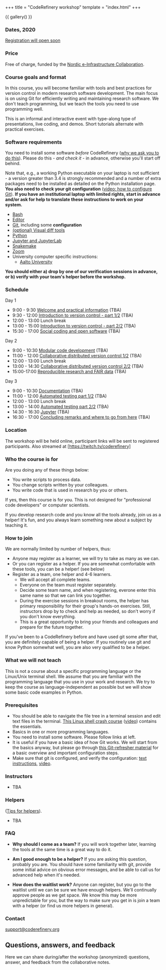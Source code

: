 +++
title = "CodeRefinery workshop"
template = "index.html"
+++

{{ gallery() }}


### Dates, 2020

<a class="btn btn-info disabled" href="#" data-mode="1" target="_blank">Registration will open soon</a>

### Price

Free of charge, funded by the [Nordic e-Infrastructure
Collaboration](https://neic.no/).





### Course goals and format

In this course, you will become familiar with tools and best practices
for version control in modern research software development. The main
focus is on using Git for efficiently writing and maintaining research
software.  We don't teach programming, but we teach the tools you need
to use programming well.

This is an informal and interactive event with type-along type
of presentations, live coding, and demos. Short tutorials alternate
with practical exercises.



### Software requirements

You need to install some software *before* CodeRefinery ([why we ask
you to do
this](https://coderefinery.github.io/installation/#why-are-we-asking-participants-to-install-software)).
Please do this - *and check it* - in advance, otherwise you'll start off
behind.

Note that, e.g., a working Python executable on your laptop is not sufficient -
a version greater than 3.4 is strongly recommended and a number of extra
packages need to be installed as detailed on the Python installation
page.  **You also need to check your git configuration**
([video: how to configure Git](https://www.youtube.com/watch?v=WdDTp8NeHBs&list=PLpLblYHCzJACyKCfHnPwRruOxllNoHsEg)).
**If you have an institutional laptop with limited rights, start in advance
and/or ask for help to translate these instructions to work on your system.**

- [Bash](https://coderefinery.github.io/installation/bash/)
- [Editor](https://coderefinery.github.io/installation/editors/)
- [Git](https://coderefinery.github.io/installation/git/), including
  some **configuration**
- [(optional) Visual diff tools](https://coderefinery.github.io/installation/difftools/)
- [Python](https://coderefinery.github.io/installation/python/)
- [Jupyter and JupyterLab](https://coderefinery.github.io/installation/jupyter)
- [Snakemake](https://coderefinery.github.io/installation/snakemake)
- [Zoom](https://coderefinery.github.io/installation/zoom/)
- University computer specific instructions:
  - [Aalto University](https://scicomp.aalto.fi/news/coderefinery/)

**You should either a) drop by one of our verification sessions in
advance, or b) verify with your team's helper before the workshop.**


### Schedule

Day 1
- 9:00 - 9:30
  [Welcome and practical information](https://github.com/coderefinery/workshop-intro/blob/master/README.md)
  (TBA)
- 9:30 - 12:00
  [Introduction to version control - part 1/2](https://coderefinery.github.io/git-intro/)
  (TBA)
- 12:00 - 13:00
  Lunch break
- 13:00 - 15:00
  [Introduction to version control - part 2/2](https://coderefinery.github.io/git-intro/)
  (TBA)
- 15:30 - 17:00
  [Social coding and open software](https://cicero.xyz/v3/remark/0.14.0/github.com/coderefinery/social-coding/master/talk.md)
  (TBA)

Day 2
- 9:00 - 10:30
  [Modular code development](https://cicero.xyz/v3/remark/0.14.0/github.com/coderefinery/modular-code-development/master/talk.md)
  (TBA)
- 11:00 - 12:00
  [Collaborative distributed version control 1/2](https://coderefinery.github.io/git-collaborative/)
  (TBA)
- 12:00 - 13:00
  Lunch break
- 13:00 - 14:30
  [Collaborative distributed version control 2/2](https://coderefinery.github.io/git-collaborative/)
  (TBA)
- 15:00-17:00
  [Reproducible research and FAIR data](https://coderefinery.github.io/reproducible-research/)
  (TBA)

Day 3
- 9:00 - 10:30
  [Documentation](https://coderefinery.github.io/documentation/)
  (TBA)
- 11:00 - 12:00
  [Automated testing part 1/2](https://coderefinery.github.io/testing/)
  (TBA)
- 12:00 - 13:00
  Lunch break
- 13:00 - 14:00
  [Automated testing part 2/2](https://coderefinery.github.io/testing/)
  (TBA)
- 14:30 - 16:30
  [Jupyter](https://coderefinery.github.io/jupyter/)
  (TBA)
- 16:30 - 17:00
  [Concluding remarks and where to go from here](https://github.com/coderefinery/workshop-outro/blob/master/README.md)
  (TBA)


### Location

The workshop will be held online, participant links will be sent to
registered participants.  Also streamed at [https://twitch.tv/coderefinery]


### Who the course is for

Are you doing any of these things below:
- You write scripts to process data.
- You change scripts written by your colleagues.
- You write code that is used in research by you or others.

If yes, then this course is for you.  This is not designed for
"professional code developers" or computer scientists.

If you develop research code and you know all the tools
already, join us as a helper! It's fun, and you always learn
something new about a subject by teaching it.


### How to join

We are normally limited by number of helpers, thus:

- Anyone may register as a learner, we will try to take as many as we can.
- Or you can register as a helper.  If you are somewhat comfortable
  with these tools, you can be a helper! (see below)
- Register as a team, one helper and 4-6 learners.
  - We will accept all complete teams.
  - Everyone on the team must register separately.
  - Decide some team name, and when registering, everone enter this
    same name so that we can link you together.
  - During the exercise sessions in breakout rooms, the helper has
    primary responsibility for their group's hands-on exercises.
    Still, instructors drop by to check and help
    as needed, so don't worry if you don't know everything.
  - This is a great opportunity to bring your friends and colleagues
    and prepare for the future together.

If you've been to a CodeRefinery before and have used git some after
that, you are definitely capable of being a helper.  If you routinely
use git and know Python somewhat well, you are also very qualified to
be a helper.


### What we will not teach

This is not a course about a specific programming language or
the Linux/Unix terminal shell.  We assume that you are familiar with the programming
language that you use in your work and research.  We try to keep the course as
language-independent as possible but we will show some basic code examples in
Python.


### Prerequisites

- You should be able to navigate the file tree in a terminal session and edit
  text files in the terminal.
  [This Linux shell crash course](https://scicomp.aalto.fi/scicomp/shell.html)
  ([video](https://youtu.be/56p6xX0aToI))
  contains the essentials.
- Basics in one or more programming languages.
- You need to install some software. Please follow links at left.
- It is useful if you have a basic idea of how Git works. We will start from
  the basics anyway, but please go through
  [this Git-refresher material](https://coderefinery.github.io/git-refresher/)
  for a basic overview and important configuration steps.
- Make sure that git is configured, and verify the configuration:
  [text instructions](https://coderefinery.github.io/installation/git/#configuring-git),
  [video](https://www.youtube.com/watch?v=WdDTp8NeHBs&t=258s).


### Instructors

- TBA


### Helpers

([Tips for
helpers](https://coderefinery.github.io/manuals/helping-and-teaching/)).
- TBA

### FAQ

- **Why should I come as a team?**  If you will work together later,
  learning the tools at the same time is a great way to do it.

- **Am I good enough to be a helper?**  If you are asking this
  question, probably you are.  You should have some familiarity with
  git, provide some initial advice on obvious error messages, and
  be able to call us for advanced help when it's needed.

- **How does the waitlist work?**  Anyone can register, but you go to
  the waitlist until we can be sure we have enough helpers.  We'll
  continually approve people as we get space.  We know
  this may be more unpredictable for you, but the way to make sure you
  get in is join a team with a helper (or find us more helpers in
  general).




### Contact

support@coderefinery.org


## Questions, answers, and feedback

Here we can share during/after the workshop (anonymized)
questions, answer, and feedback from the collaborative notes.

<!--* [Day 1 questions and notes]({{ site.baseurl }}/hackmd-day1/)-->
<!--* [Day 2 questions and notes]({{ site.baseurl }}/hackmd-day2/)-->
<!--* [Day 3 questions and notes]({{ site.baseurl }}/hackmd-day3/)-->
<!--* [Day 4 questions and notes]({{ site.baseurl }}/hackmd-day4/)-->
<!--* [Day 5 questions and notes]({{ site.baseurl }}/hackmd-day5/)-->
<!--* [Day 6 questions and notes]({{ site.baseurl }}/hackmd-day6/)-->
